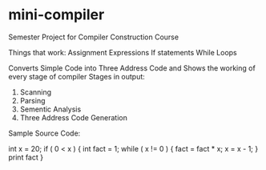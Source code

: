 # mini-compiler
Semester Project for Compiler Construction Course

Things that work:
Assignment Expressions
If statements
While Loops

Converts Simple Code into Three Address Code and Shows the working of every stage of compiler
Stages in output:
1. Scanning
2. Parsing
3. Sementic Analysis
4. Three Address Code Generation

Sample Source Code:

int x = 20;
if  ( 0 < x ) 
{
	int fact = 1;
	while ( x != 0 ) 
	{
		fact = fact * x;
		x = x - 1;
	}
	print fact
}
